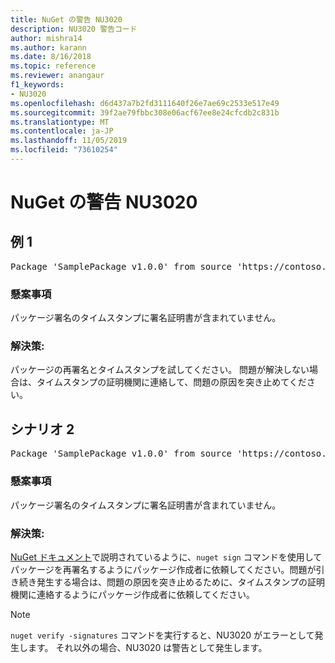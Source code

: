 ```yaml
---
title: NuGet の警告 NU3020
description: NU3020 警告コード
author: mishra14
ms.author: karann
ms.date: 8/16/2018
ms.topic: reference
ms.reviewer: anangaur
f1_keywords:
- NU3020
ms.openlocfilehash: d6d437a7b2fd3111640f26e7ae69c2533e517e49
ms.sourcegitcommit: 39f2ae79fbbc308e06acf67ee8e24cfcdb2c831b
ms.translationtype: MT
ms.contentlocale: ja-JP
ms.lasthandoff: 11/05/2019
ms.locfileid: "73610254"
---
```

# <a name="nuget-warning-nu3020"></a>NuGet の警告 NU3020

## <a name="scenario-1"></a>例 1

<pre>Package 'SamplePackage v1.0.0' from source 'https://contoso.com/index.json': The timestamp does not have a signing certificate.</pre>

### <a name="issue"></a>懸案事項

パッケージ署名のタイムスタンプに署名証明書が含まれていません。


### <a name="solution"></a>解決策:

パッケージの再署名とタイムスタンプを試してください。 問題が解決しない場合は、タイムスタンプの証明機関に連絡して、問題の原因を突き止めてください。



## <a name="scenario-2"></a>シナリオ 2

<pre>Package 'SamplePackage v1.0.0' from source 'https://contoso.com/index.json': The primary signature's timestamp does not have a signing certificate.</pre>

### <a name="issue"></a>懸案事項

パッケージ署名のタイムスタンプに署名証明書が含まれていません。


### <a name="solution"></a>解決策:

[NuGet ドキュメント](https://docs.microsoft.com/nuget/create-packages/sign-a-package)で説明されているように、`nuget sign` コマンドを使用してパッケージを再署名するようにパッケージ作成者に依頼してください。問題が引き続き発生する場合は、問題の原因を突き止めるために、タイムスタンプの証明機関に連絡するようにパッケージ作成者に依頼してください。


> [!Note]
> `nuget verify -signatures` コマンドを実行すると、NU3020 がエラーとして発生します。 それ以外の場合、NU3020 は警告として発生します。